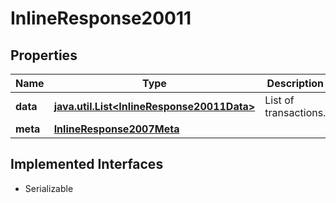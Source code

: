 

# InlineResponse20011


## Properties

Name | Type | Description | Notes
------------ | ------------- | ------------- | -------------
**data** | [**java.util.List&lt;InlineResponse20011Data&gt;**](InlineResponse20011Data.md) | List of transactions. |  [optional]
**meta** | [**InlineResponse2007Meta**](InlineResponse2007Meta.md) |  |  [optional]


## Implemented Interfaces

* Serializable


